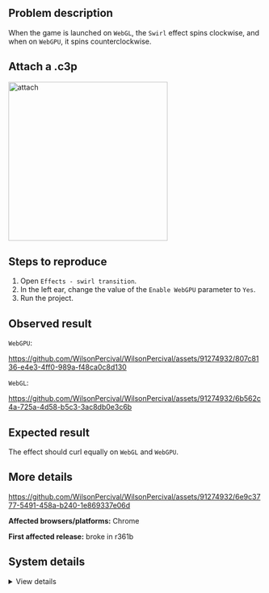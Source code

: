 ## Problem description

When the game is launched on `WebGL`, the `Swirl` effect spins clockwise, and when on `WebGPU`, it spins counterclockwise.

## Attach a .c3p

<img width="315" alt="attach" src="https://github.com/WilsonPercival/WilsonPercival/assets/91274932/f02d782d-5ae4-4fdf-8229-82b2004a3ff1">

## Steps to reproduce

1. Open `Effects - swirl transition`.
2. In the left ear, change the value of the `Enable WebGPU` parameter to `Yes`.
3. Run the project.

## Observed result

`WebGPU`:

https://github.com/WilsonPercival/WilsonPercival/assets/91274932/807c8136-e4e3-4ff0-989a-f48ca0c8d130

`WebGL`:

https://github.com/WilsonPercival/WilsonPercival/assets/91274932/6b562c4a-725a-4d58-b5c3-3ac8db0e3c6b

## Expected result

The effect should curl equally on `WebGL` and `WebGPU`.

## More details

https://github.com/WilsonPercival/WilsonPercival/assets/91274932/6e9c3777-5491-458a-b240-1e869337e06d

**Affected browsers/platforms:** Chrome

**First affected release:** broke in r361b

## System details

<details><summary>View details</summary>

Platform information
Product: Construct 3 r361 (beta)
Browser: Chrome 117.0.5938.132
Browser engine: Chromium
Context: browser
Operating system: Windows 11
Device type: desktop
Device pixel ratio: 1.5
Logical CPU cores: 16
Approx. device memory: 8 GB
User agent: Mozilla/5.0 (Windows NT 10.0; Win64; x64) AppleWebKit/537.36 (KHTML, like Gecko) Chrome/117.0.0.0 Safari/537.36
Language setting: en-US

Local storage
Storage quota (approx): 283 gb
Storage usage (approx): 226 mb (0.1%)
Persistant storage: No

Browser support notes
This list contains missing features that are not required, but could improve performance or user experience if supported.

Nothing is missing. Everything is OK!
WebGL information
Version string: WebGL 2.0 (OpenGL ES 3.0 Chromium)
Numeric version: 2
Supports NPOT textures: yes
Supports GPU profiling: no
Supports highp precision: yes
Vendor: Google Inc. (AMD)
Renderer: ANGLE (AMD, AMD Radeon(TM) Graphics Direct3D11 vs_5_0 ps_5_0, D3D11)
Major performance caveat: no
Maximum texture size: 16384
Point size range: 1 to 1024
Extensions:

EXT_color_buffer_float
EXT_color_buffer_half_float
EXT_disjoint_timer_query_webgl2
EXT_float_blend
EXT_texture_compression_bptc
EXT_texture_compression_rgtc
EXT_texture_filter_anisotropic
EXT_texture_norm16
KHR_parallel_shader_compile
OES_draw_buffers_indexed
OES_texture_float_linear
OVR_multiview2
WEBGL_compressed_texture_s3tc
WEBGL_compressed_texture_s3tc_srgb
WEBGL_debug_renderer_info
WEBGL_debug_shaders
WEBGL_lose_context
WEBGL_multi_draw
WEBGL_provoking_vertex
Audio information
System sample rate: 48000 Hz
Output channels: 2
Output interpretation: speakers
Supported decode formats:

WebM Opus (audio/webm; codecs=opus)
Ogg Opus (audio/ogg; codecs=opus)
WebM Vorbis (audio/webm; codecs=vorbis)
Ogg Vorbis (audio/ogg; codecs=vorbis)
MPEG-4 AAC (audio/mp4; codecs=mp4a.40.5)
MP3 (audio/mpeg)
FLAC (audio/flac)
PCM WAV (audio/wav; codecs=1)
Supported encode formats:

WebM Opus (audio/webm; codecs=opus)
Video information
Supported decode formats:

WebM AV1 (video/webm; codecs=av01.0.00M.08)
MP4 AV1 (video/mp4; codecs=av01.0.00M.08)
WebM VP9 (video/webm; codecs=vp9)
WebM VP8 (video/webm; codecs=vp8)
Ogg Theora (video/ogg; codecs=theora)
H.265 (video/mp4; codecs=hev1.1.2.L93.B0)
H.264 (video/mp4; codecs=avc1.42E01E)
Supported encode formats:

WebM AV1 (video/webm; codecs=av1)
WebM VP9 (video/webm; codecs=vp9)
WebM VP8 (video/webm; codecs=vp8)

</details>
